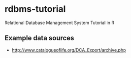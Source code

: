 # rdbms-tutorial
Relational Database Management System Tutorial in R


## Example data sources

- <http://www.catalogueoflife.org/DCA_Export/archive.php>

